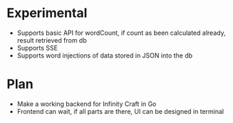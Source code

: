 # Experimental
* Supports basic API for wordCount, if count as been calculated already, result retrieved from db
* Supports SSE
* Supports word injections of data stored in JSON into the db

# Plan
* Make a working backend for Infinity Craft in Go
* Frontend can wait, if all parts are there, UI can be designed in terminal